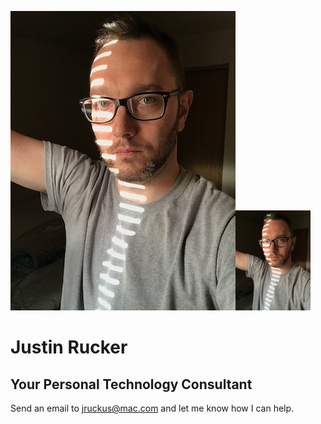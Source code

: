 ![Me](/images/me.jpg)<img src="/images/me.jpg"  width="120" >
# Justin Rucker

## Your Personal Technology Consultant

Send an email to jruckus@mac.com and let me know how I can help. 
